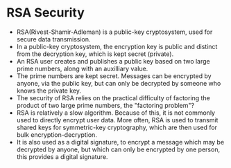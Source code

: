 # RSA Security
- RSA(Rivest-Shamir-Adleman) is a public-key cryptosystem, used for secure data transmission.
- In a public-key cryptosystem, the encryption key is public and distinct from the decryption 
key, which is kept secret (private).
- An RSA user creates and publishes a public key based on two large prime numbers, along
with an auxilliary value.
- The prime numbers are kept secret. Messages can be encrypted by anyone, via the public key,
but can only be decrypted by someone who knows the private key.
- The security of RSA relies on the practical difficulty of factoring the product  of two large
prime numbers, the "factoring problem"?
- RSA is relatively a slow algorithm. Because of this, it is not commonly used to directly encrypt
user data. More often, RSA is used to transmit shared keys for symmetric-key cryptography, which
are then used for bulk encryption-decryption.
- It is also used as a digital signature, to encrypt a message which may be decrypted by anyone,
but which can only be encrypted by one person, this provides a digital signature.  
